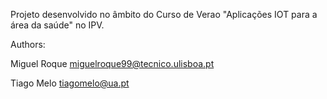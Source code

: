 
Projeto desenvolvido no âmbito do Curso de Verao "Aplicações IOT para a área da saúde" no IPV.

Authors:

Miguel Roque <miguelroque99@tecnico.ulisboa.pt>

Tiago Melo <tiagomelo@ua.pt>
